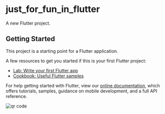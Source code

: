 # just_for_fun_in_flutter

A new Flutter project.

## Getting Started

This project is a starting point for a Flutter application.

A few resources to get you started if this is your first Flutter project:

- [Lab: Write your first Flutter app](https://flutter.dev/docs/get-started/codelab)
- [Cookbook: Useful Flutter samples](https://flutter.dev/docs/cookbook)

For help getting started with Flutter, view our
[online documentation](https://flutter.dev/docs), which offers tutorials,
samples, guidance on mobile development, and a full API reference.

![qr code](https://user-images.githubusercontent.com/44604057/61454307-40d32c00-a980-11e9-8b92-246a1cebf4d9.png)
